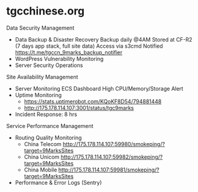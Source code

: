 # tgcchinese.org

Data Security Management
- Data Backup & Disaster Recovery
Backup daily @4AM 
Stored at CF-R2 (7 days app stack, full site data)
Access via s3cmd
Notified https://t.me/tgccn_9marks_backup_notifier
- WordPress Vulnerability Monitoring
- Server Security Operations

Site Availability Management
- Server Monitoring
ECS Dashboard
High CPU/Memory/Storage Alert
- Uptime Monitoring
  - https://stats.uptimerobot.com/KQoKF8D54/794881448
  - http://175.178.114.107:3001/status/tgc9marks
- Incident Response: 8 hrs

Service Performance Management
- Routing Quality Monitoring
  - China Telecom http://175.178.114.107:59980/smokeping/?target=9MarksSites
  - China Unicom http://175.178.114.107:59982/smokeping/?target=9MarksSites
  - China Mobile http://175.178.114.107:59981/smokeping/?target=9MarksSites
- Performance & Error Logs
(Sentry)
